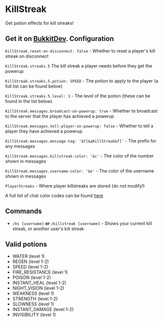 KillStreak
==========
Get potion effects for kill streaks!

Get it on [BukkitDev](http://dev.bukkit.org/bukkit-plugins/killstreak/).
Configuration
-------------
`KillStreak.reset-on-disconnect: false` - Whether to reset a player's kill streak on disconnect

`KillStreak.streaks.5` The kill streak a player needs before they get the powerup

`KillStreak.streaks.5.potion: SPEED` - The potion to apply to the player (a full list can be found below)

`KillStreak.streaks.5.level: 1` - The level of the potion (these can be found in the list below)

`KillStreak.messages.broadcast-on-powerup: true` - Whether to broadcast to the server that the player has achieved a powerup

`KillStreak.messages.tell-player-on-powerup: false` - Whether to tell a player they have achieved a powerup

`KillStreak.messages.message-tag: '&f[&aKillStreak&f]'` - The prefix for any messages

`KillStreak.messages.killstreak-color: '&c'` - The color of the number shown in messages 

`KillStreak.messages.username-color: '&e'` - The color of the username shown in messages

`PlayerStreaks` - Where player killstreaks are stored (do not modify!)

A full list of chat color codes can be found [here](http://wiki.ess3.net/mc/)

Commands
--------
 - `/ks [username]` **or** `/killstreak [username]` - Shows your current kill streak, or another user's kill streak

Valid potions
-------------
 - WATER (level 1)
 - REGEN (level 1-2)
 - SPEED (level 1-2)
 - FIRE_RESISTANCE (level 1)
 - POISON (level 1-2)
 - INSTANT_HEAL (level 1-2)
 - NIGHT_VISION (level 1-2)
 - WEAKNESS (level 1)
 - STRENGTH (level 1-2)
 - SLOWNESS (level 1)
 - INSTANT_DAMAGE (level 1-2)
 - INVISIBILITY (level 1)